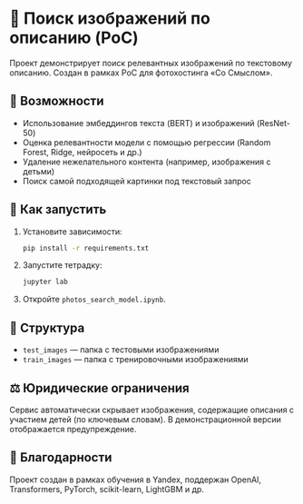 # 🧪 Поиск изображений по описанию (PoC)

Проект демонстрирует поиск релевантных изображений по текстовому описанию. Создан в рамках PoC для фотохостинга «Со Смыслом».

## 📌 Возможности
- Использование эмбеддингов текста (BERT) и изображений (ResNet-50)
- Оценка релевантности модели с помощью регрессии (Random Forest, Ridge, нейросеть и др.)
- Удаление нежелательного контента (например, изображения с детьми)
- Поиск самой подходящей картинки под текстовый запрос

## 🚀 Как запустить
1. Установите зависимости:
    ```bash
    pip install -r requirements.txt
    ```
2. Запустите тетрадку:
    ```bash
    jupyter lab
    ```
3. Откройте `photos_search_model.ipynb`.

## 📂 Структура
- `test_images` — папка с тестовыми изображениями
- `train_images` — папка с тренировочными изображениями

## ⚖️ Юридические ограничения
Сервис автоматически скрывает изображения, содержащие описания с участием детей (по ключевым словам). В демонстрационной версии отображается предупреждение.

## 🤝 Благодарности
Проект создан в рамках обучения в Yandex, поддержан OpenAI, Transformers, PyTorch, scikit-learn, LightGBM и др.
